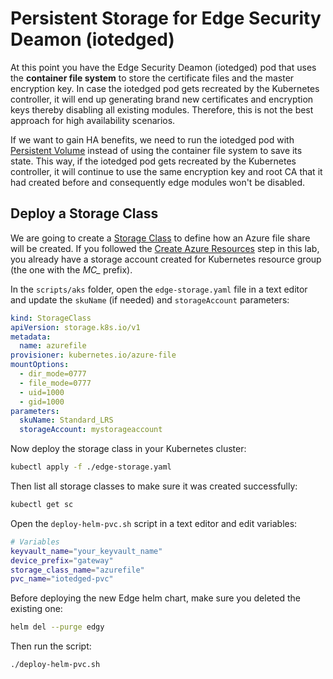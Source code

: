 # Persistent Storage for Edge Security Deamon (iotedged)

At this point you have the Edge Security Deamon (iotedged) pod that uses the **container file system** to store the certificate files and the master encryption key. In case the iotedged pod gets recreated by the Kubernetes controller, it will end up generating brand new certificates and encryption keys thereby disabling all existing modules. Therefore, this is not the best approach for high availability scenarios.

If we want to gain HA benefits, we need to run the iotedged pod with [Persistent Volume](https://kubernetes.io/docs/concepts/storage/persistent-volumes/) instead of using the container file system to save its state. This way, if the iotedged pod gets recreated by the Kubernetes controller, it will continue to use the same encryption key and root CA that it had created before and consequently edge modules won't be disabled.

## Deploy a Storage Class

We are going to create a [Storage Class](https://docs.microsoft.com/en-us/azure/aks/azure-files-dynamic-pv#create-a-storage-class) to define how an Azure file share will be created. If you followed the [Create Azure Resources](./create-azure-resources.md) step in this lab, you already have a storage account created for Kubernetes resource group (the one with the *MC_* prefix).


In the `scripts/aks` folder, open the `edge-storage.yaml` file in a text editor and update the `skuName` (if needed) and `storageAccount` parameters:

```yaml
kind: StorageClass
apiVersion: storage.k8s.io/v1
metadata:
  name: azurefile
provisioner: kubernetes.io/azure-file
mountOptions:
  - dir_mode=0777
  - file_mode=0777
  - uid=1000
  - gid=1000
parameters:
  skuName: Standard_LRS
  storageAccount: mystorageaccount
```

Now deploy the storage class in your Kubernetes cluster:

```sh
kubectl apply -f ./edge-storage.yaml
```

Then list all storage classes to make sure it was created successfully:

```sh
kubectl get sc
```

Open the `deploy-helm-pvc.sh` script in a text editor and edit variables:

```sh
# Variables
keyvault_name="your_keyvault_name"
device_prefix="gateway"
storage_class_name="azurefile"
pvc_name="iotedged-pvc"
```

Before deploying the new Edge helm chart, make sure you deleted the existing one:

```sh
helm del --purge edgy
```

Then run the script:

```sh
./deploy-helm-pvc.sh
```

